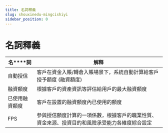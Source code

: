```yaml
---
title: 名詞釋義
slug: shouxinedu-mingcishiyi
sidebar_position: 0
---
```



# 名詞釋義

|**名****詞**|**解释**|
|---|---|
|自動授信 | 客戶在資金入賬/轉倉入賬場景下，系統自動計算給客戶授予額度 (融資額度)|
|融資額度 | 根據客戶的資產資訊等評估給用戶的最大融資額度|
|已使用融資額度 | 客戶在設置的融資額度內已使用的額度|
|FPS|參與授信額度計算的一項係數，根據客戶的職業性質、資金來源、投資目的和風險承受能力各維度綜合設定|

